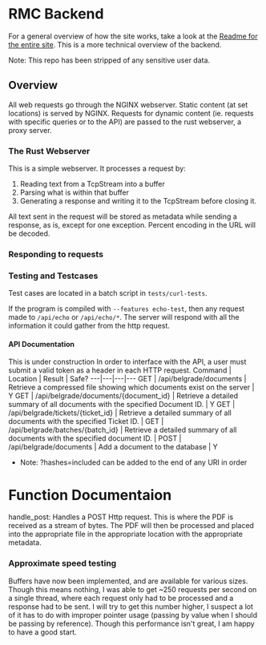 # RMC Backend

For a general overview of how the site works, take a look at the [Readme for the entire site](../README.md). This is a more technical overview of the backend.

Note: This repo has been stripped of any sensitive user data.

## Overview
All web requests go through the NGINX webserver. Static content (at set locations) is served by NGINX. Requests for dynamic content (ie. requests with specific queries or to the API) are passed to the rust webserver, a proxy server.

### The Rust Webserver
This is a simple webserver. It processes a request by:
1. Reading text from a TcpStream into a buffer
2. Parsing what is within that buffer
3. Generating a response and writing it to the TcpStream before closing it.

All text sent in the request will be stored as metadata while sending a response, as is, except for one exception. Percent encoding in the URL will be decoded.

### Responding to requests


### Testing and Testcases
Test cases are located in a batch script in `tests/curl-tests`.

If the program is compiled with `--features echo-test`, then any request made to `/api/echo` or `/api/echo/*`. The server will respond with all the information it could gather from the http request.

#### API Documentation
This is under construction
In order to interface with the API, a user must submit a valid token as a header in each HTTP request.
Command | Location | Result | Safe?
---|---|---|---
GET | /api/belgrade/documents | Retrieve a compressed file showing which documents exist on the server | Y
GET | /api/belgrade/documents/{document_id} | Retrieve a detailed summary of all documents with the specified Document ID. | Y
GET | /api/belgrade/tickets/{ticket_id} | Retrieve a detailed summary of all documents with the specified Ticket ID. |
GET | /api/belgrade/batches/{batch_id} | Retrieve a detailed summary of all documents with the specified document ID. |
POST | /api/belgrade/documents | Add a document to the database | Y

* Note: ?hashes=included can be added to the end of any URI in order

# Function Documentaion
handle_post:
Handles a POST Http request. This is where the PDF is received as a stream of bytes. The PDF will then be processed and placed into the appropriate file in the appropriate location with the appropriate metadata.

### Approximate speed testing
Buffers have now been implemented, and are available for various sizes. Though this means nothing, I was able to get ~250 requests per second on a single thread, where each request only had to be processed and a response had to be sent. I will try to get this number higher, I suspect a lot of it has to do with improper pointer usage (passing by value when I should be passing by reference). Though this performance isn't great, I am happy to have a good start.